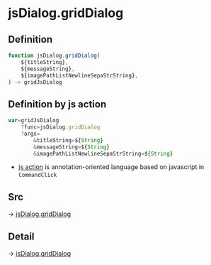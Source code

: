 # jsDialog.gridDialog

## Definition

```js.js
function jsDialog.gridDialog(
	${titleString},
	${messageString},
	${imagePathListNewlineSepaStrString},
) -> gridJsDialog
```


## Definition by js action

```js.js
var=gridJsDialog
	?func=jsDialog.gridDialog
	?args=
		&titleString=${String}
		&messageString=${String}
		&imagePathListNewlineSepaStrString=${String}
```

- [js action](#) is annotation-oriented language based on javascript in `CommandClick`



## Src

-> [jsDialog.gridDialog](https://github.com/puutaro/CommandClick/blob/master/app/src/main/java/com/puutaro/commandclick/fragment_lib/terminal_fragment/js_interface/dialog/JsDialog.kt#L197)

## Detail

-> [jsDialog.gridDialog](https://github.com/puutaro/CommandClick/blob/master/md/developer/js_interface/details/dialog/JsDialog/gridDialog.md)
